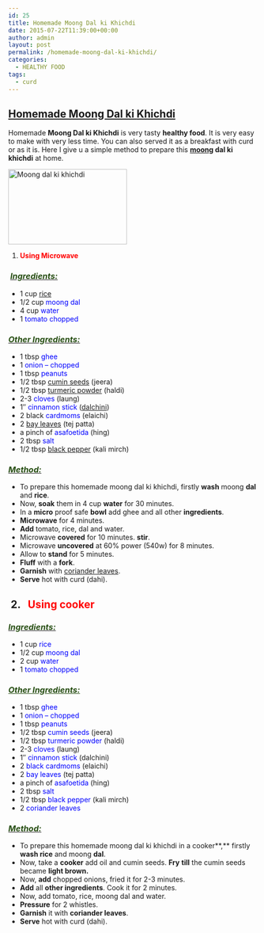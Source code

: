 ```yaml
---
id: 25
title: Homemade Moong Dal ki Khichdi
date: 2015-07-22T11:39:00+00:00
author: admin
layout: post
permalink: /homemade-moong-dal-ki-khichdi/
categories:
  - HEALTHY FOOD
tags:
  - curd
---
```


## <span style="text-decoration: underline;">Homemade Moong Dal ki [Khichdi](http://en.wikipedia.org/wiki/Khichdi "Khichdi")</span>

Homemade **Moong Dal ki Khichdi** is very tasty **healthy food**. It is very easy to make with very less time. You can also served it as a breakfast with curd or as it is. Here I give u a simple method to prepare this **[moong](http://en.wikipedia.org/wiki/Mung_bean "Mung bean") dal ki khichdi** at home.

<a href="{{site.url}}/wp-content/uploads/2017/03/Moong-dal-ki-khichdi.jpg"><img class="aligncenter size-medium wp-image-34" src="{{site.url}}/wp-content/uploads/2017/03/Moong-dal-ki-khichdi.jpg" alt="Moong dal ki khichdi" width="240" height="152" /></a>

1.  **<span style="color: red;">Using Microwave </span>**

###  <u>_<span style="color: #274e13;">Ingredients:</span>_</u>

*   1 cup [rice](http://en.wikipedia.org/wiki/Rice "Rice")
*   1/2 cup <span style="color: blue;">moong dal</span>
*   4 cup <span style="color: blue;">water</span>
*   1 <span style="color: blue;">tomato chopped</span>

### _<u><span style="color: #274e13;">Other Ingredients:</span></u>_

*   1 tbsp <span style="color: blue;">ghee</span>
*   1 <span style="color: blue;">onion – chopped</span>
*   1 tbsp <span style="color: blue;">peanuts</span>
*   1/2 tbsp [cumin seeds](http://en.wikipedia.org/wiki/Cumin "Cumin") (jeera)
*   1/2 tbsp [turmeric powder](http://en.wikipedia.org/wiki/Turmeric "Turmeric") (haldi)
*   2-3 <span style="color: blue;">cloves</span> (laung)
*   1″ <span style="color: blue;">cinnamon stick</span> ([dalchini](http://en.wikipedia.org/wiki/Cinnamon "Cinnamon"))
*   2 black <span style="color: blue;">cardmoms</span> (elaichi)
*   2 [bay leaves](http://en.wikipedia.org/wiki/Bay_leaf "Bay leaf") (tej patta)
*   a pinch of <span style="color: blue;">asafoetida</span> (hing)
*   2 tbsp <span style="color: blue;">salt</span>
*   1/2 tbsp [black pepper](http://en.wikipedia.org/wiki/Black_pepper "Black pepper") (kali mirch)

### _<u><span style="color: #274e13;">Method:</span></u>_

*   To prepare this homemade moong dal ki khichdi, firstly **wash** moong **dal** and **rice**.
*   Now, **soak** them in 4 cup **water** for 30 minutes.
*   In a **micro** proof safe **bowl** add ghee and all other **ingredients**.
*   **Microwave** for 4 minutes.
*   **Add** tomato, rice, dal and water.
*   Microwave **covered** for 10 minutes. **stir**.
*   Microwave **uncovered** at 60% power (540w) for 8 minutes.
*   Allow to **stand** for 5 minutes.
*   **Fluff** with a **fork**.
*   **Garnish** with [coriander leaves](http://en.wikipedia.org/wiki/Coriander "Coriander").
*   **Serve** hot with curd (dahi).

##  2\.   <span style="color: red;">Using cooker</span>  

### _<u><span style="color: #274e13;">Ingredients:</span></u>_

*   1 cup <span style="color: blue;">rice</span>
*   1/2 cup <span style="color: blue;">moong dal</span>
*   2 cup <span style="color: blue;">water</span>
*   1 <span style="color: blue;">tomato chopped</span>

### _<span style="color: #274e13;"><u>Other Ingredients:</u></span>_

*   1 tbsp <span style="color: blue;">ghee</span>
*   1 <span style="color: blue;">onion – chopped</span>
*   1 tbsp <span style="color: blue;">peanuts</span>
*   1/2 tbsp <span style="color: blue;">cumin seeds</span> (jeera)
*   1/2 tbsp <span style="color: blue;">turmeric powder</span> (haldi)
*   2-3 <span style="color: blue;">cloves</span> (laung)
*   1″ <span style="color: blue;">cinnamon stick</span> (dalchini)
*   2 <span style="color: blue;">black cardmoms</span> (elaichi)
*   2 <span style="color: blue;">bay leaves</span> (tej patta)
*   a pinch of <span style="color: blue;">asafoetida</span> (hing)
*   2 tbsp <span style="color: blue;">salt</span>
*   1/2 tbsp <span style="color: blue;">black pepper</span> (kali mirch)
*   2 <span style="color: blue;">coriander leaves</span>

### _<u><span style="color: #274e13;">Method:</span></u>_

*   To prepare this homemade moong dal ki khichdi in a cooker**,** firstly **wash rice** and moong **dal**.
*   Now, take a **cooker** add oil and cumin seeds. **Fry** **till** the cumin seeds became **light brown.**
*   Now, **add** chopped onions, fried it for 2-3 minutes.
*   **Add** all **other ingredients**. Cook it for 2 minutes.
*   Now, add tomato, rice, moong dal and water.
*   **Pressure** for 2 whistles.
*   **Garnish** it with **coriander leaves**.
*   **Serve** hot with curd (dahi).

